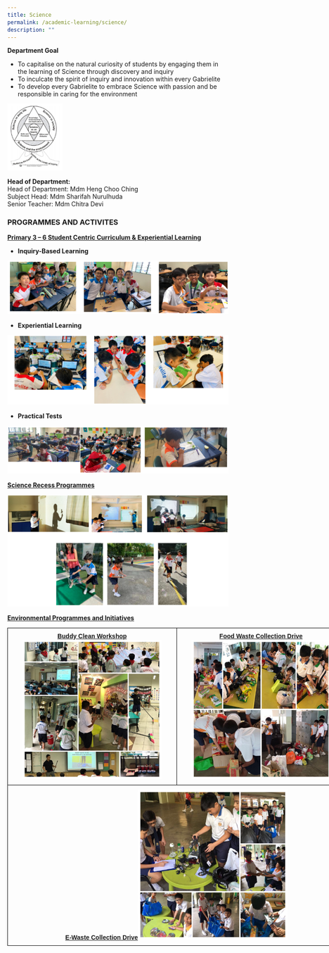 ```yaml
---
title: Science
permalink: /academic-learning/science/
description: ""
---
```

**Department Goal**
* To capitalise on the natural curiosity of students by engaging them in the learning of Science through discovery and inquiry
* To inculcate the spirit of inquiry and innovation within every Gabrielite
* To develop every Gabrielite to embrace Science with passion and be responsible in caring for the environment

<img src="/images/ScienceDepartmentGoal.jpeg" 
     style="width:25%">

 
**Head of Department:**    
Head of Department: Mdm Heng Choo Ching   
Subject Head: Mdm Sharifah Nurulhuda   
Senior Teacher: Mdm Chitra Devi   


### PROGRAMMES AND ACTIVITES 
<u>**Primary 3 – 6 Student Centric Curriculum & Experiential Learning**</u>

* **Inquiry-Based Learning**

![](/images/sci1.png)

* **Experiential Learning**

![](/images/sci2.png)

* **Practical Tests**

![](/images/sci3.png)

<u>**Science Recess Programmes**</u>

![](/images/sci4.png)


<u>**Environmental Programmes and Initiatives**</u>

<style type="text/css">
.tg  {border-collapse:collapse;border-spacing:0;margin:0px auto;}
.tg td{border-color:black;border-style:solid;border-width:1px;font-family:Arial, sans-serif;font-size:14px;
  overflow:hidden;padding:10px 5px;word-break:normal;}
.tg th{border-color:black;border-style:solid;border-width:1px;font-family:Arial, sans-serif;font-size:14px;
  font-weight:normal;overflow:hidden;padding:10px 5px;word-break:normal;}
.tg .tg-nrix{text-align:center;vertical-align:middle}
</style>
<table class="tg" style="undefined;table-layout: fixed; width: 770px">
<colgroup>
<col style="width: 385px">
<col style="width: 385px">
</colgroup>
<tbody>
  <tr>
    <td class="tg-nrix"><span style="font-weight:bold;font-style:normal;text-decoration:underline">Buddy Clean Workshop</span><img src="/images/bcw.jpeg" 
     style="width:85%"></td>
    <td class="tg-nrix"><span style="font-weight:bold;font-style:normal;text-decoration:underline">Food Waste Collection Drive</span><img src="/images/fwcd.jpeg" 
     style="width:85%"></td>
  </tr>
  <tr>
    <td class="tg-nrix" colspan="2"><span style="font-weight:bold;font-style:normal;text-decoration:underline">E-Waste Collection Drive</span><img src="/images/ewcd.jpeg" 
     style="width:45%"></td>
  </tr>
</tbody>
</table>